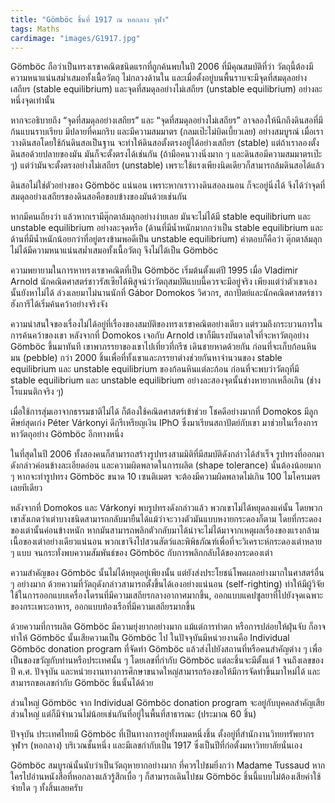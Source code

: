 ```yaml
---
title: "Gömböc ชิ้นที่ 1917 ณ หอกลาง จุฬา"
tags: Maths
cardimage: "images/G1917.jpg"
---
```


Gömböc ถือว่าเป็นทรงเรขาคณิตชนิดแรกที่ถูกค้นพบในปี 2006 ที่มีคุณสมบัติที่ว่า วัตถุนี้ต้องมีความหนาแน่นสม่ำเสมอทั้งเนื้อวัตถุ ไม่กลวงด้านใน และเมื่อตั้งอยู่บนพื้นราบจะมีจุดที่สมดุลอย่างเสถียร (stable equilibrium) และจุดที่สมดุลอย่างไม่เสถียร (unstable equilibrium) อย่างละหนึ่งจุดเท่านั้น

หากจะอธิบายถึง “จุดที่สมดุลอย่างเสถียร” และ “จุดที่สมดุลอย่างไม่เสถียร” อาจลองให้นึกถึงดินสอที่มีก้นแบนราบเรียบ มีปลายที่คมกริบ และมีความสมมาตร (กลมเป๊ะไม่บิดเบี้ยวเลย) อย่างสมบูรณ์ เมื่อเราวางดินสอโดยใช้ก้นดินสอเป็นฐาน จะทำให้ดินสอตั้งตรงอยู่ได้อย่างเสถียร (stable) แต่ถ้าเราลองตั้งดินสอด้วยปลายของมัน มันก็จะตั้งตรงได้เช่นกัน (ถ้ามือคนวางนิ่งมาก ๆ และดินสอมีความสมมาตรเป๊ะ ๆ) แต่ว่ามันจะตั้งตรงอย่างไม่เสถียร (unstable) เพราะใช้แรงเพียงนิดเดียวก็สามารถล้มดินสอได้แล้ว

ดินสอไม่ใช่ตัวอย่างของ Gömböc แน่นอน เพราะหากเราวางดินสอลงนอน ก็จะอยู่นิ่งได้ จึงได้ว่าจุดที่สมดุลอย่างเสถียรของดินสอคือขอบข้างของมันด้วยเช่นกัน

หากมีคนเถียงว่า แล้วหากเรามีตุ๊กตาล้มลุกอย่างง่ายเลย มันจะไม่ได้มี stable equilibrium และ unstable equilibrium อย่างละจุดหรือ (ด้านที่มีน้ำหนักมากกว่าเป็น stable equilibrium และด้านที่มีน้ำหนักน้อยกว่าที่อยู่ตรงข้ามพอดีเป็น unstable equilibrium) คำตอบก็คือว่า ตุ๊กตาล้มลุกไม่ได้มีความหนาแน่นสม่ำเสมอทั้งเนื้อวัตถุ จึงไม่ได้เป็น Gömböc

ความพยายามในการหาทรงเรขาคณิตที่เป็น Gömböc เริ่มต้นตั้งแต่ปี 1995 เมื่อ Vladimir Arnold นักคณิตศาสตร์ชาวรัสเซียได้พิสูจน์ว่าวัตถุสมบัติแบบนี้ควรจะมีอยู่จริง เพียงแต่ว่าตัวเขาเองนั้นยังหาไม่ได้ ล่วงเลยมาไม่นานนักที่ Gábor Domokos วิศวกร, สถาปัตย์และนักคณิตศาสตร์ชาวฮังการีได้เริ่มค้นคว้าอย่างจริงจัง

ความน่าสนใจของเรื่องไม่ได้อยู่ที่เรื่องของสมบัติของทรงเรขาคณิตอย่างเดียว แต่รวมถึงกระบวนการในการค้นคว้าของเขา หลังจากที่ Domokos เจอกับ Arnold เขาก็มีแรงบันดาลใจที่จะหาวัตถุอย่าง Gömböc ขึ้นมาทันที เขาพาภรรยาของเขาไปเที่ยวที่กรีซ เดินชายหาดด้วยกัน ก่อนที่จะเก็บก้อนหินมน (pebble) กว่า 2000 ชิ้นเพื่อที่ทั้งเขาและภรรยาต่างช่วยกันหาจำนวนของ stable equilibrium และ unstable equilibrium ของก้อนหินแต่ละก้อน ก่อนที่จะพบว่าวัตถุที่มี stable equilibrium และ unstable equilibrium อย่างละสองจุดนั้นช่างหายากเหลือเกิน (ช่างโรแมนติกจริง ๆ)

เมื่อใช้การสุ่มเอาจากธรรมชาติไม่ได้ ก็ต้องใช้คณิตศาสตร์เข้าช่วย โชคดีอย่างมากที่ Domokos มีลูกศิษย์สุดเก่ง Péter Várkonyi ดีกรีเหรียญเงิน IPhO ซึ่งมาเรียนสถาปัตย์กับเขา มาช่วยในเรื่องการหาวัตถุอย่าง Gömböc อีกทางหนึ่ง

ในที่สุดในปี 2006 ทั้งสองคนก็สามารถสร้างรูปทรงสามมิติที่มีสมบัติดังกล่าวได้สำเร็จ รูปทรงที่ออกมาดังกล่าวค่อนข้างละเอียดอ่อน และความผิดพลาดในการผลิต (shape tolerance) นั้นต้องน้อยมาก ๆ หากจะทำรูปทรง Gömböc ขนาด 10 เซนติเมตร จะต้องมีความผิดพลาดไม่เกิน 100 ไมโครเมตรเลยทีเดียว

หลังจากที่ Domokos และ Várkonyi พบรูปทรงดังกล่าวแล้ว พวกเขาไม่ได้หยุดลงแค่นั้น โดยพวกเขาสังเกตว่าเต่าบางชนิดสามารถกลับมายืนได้แม้ว่าจะวางตัวมันแบบหงายกระดองก็ตาม โดยที่กระดองของเต่านั้นค่อนข้างหนัก หากมันสามารถพลิกตัวกลับมาได้น่าจะไม่ได้มาจากเหตุผลเรื่องของแรงกล้ามเนื้อของเต่าอย่างเดียวแน่นอน พวกเขาจึงไปสวนสัตว์และพิพิธภัณฑ์เพื่อที่จะวิเคราะห์กระดองเต่าหลาย ๆ แบบ จนกระทั่งพบความสัมพันธ์ของ Gömböc กับการพลิกกลับได้ของกระดองเต่า

ความสำคัญของ Gömböc นั้นไม่ได้หยุดอยู่เพียงนั้น แต่ยังส่งประโยชน์โพดผลอย่างมากในศาสตร์อื่น ๆ อย่างมาก ด้วยความที่วัตถุดังกล่าวสามารถตั้งขึ้นได้เองอย่างแน่นอน (self-righting) ทำให้มีผู้วิจัยใช้ในการออกแบบเครื่องโดรนที่มีความเสถียรกลางอากาศมากขึ้น, ออกแบบแคปซูลยาที่ไปยังจุดเฉพาะของกระเพาะอาหาร, ออกแบบท้องเรือที่มีความเสถียรมากขึ้น 

ด้วยความที่การผลิต Gömböc มีความยุ่งยากอย่างมาก แม้แต่การทำตก หรือการปล่อยให้ฝุ่นจับ ก็อาจทำให้ Gömböc นั้นเสียความเป็น Gömböc ไป ในปัจจุบันมีหน่วยงานคือ Individual Gömböc donation program ที่จัดทำ Gömböc แล้วส่งไปยังสถานที่หรือคนสำคัญต่าง ๆ เพื่อเป็นของขวัญกับท่านหรือประเทศนั้น ๆ โดยเลขที่กำกับ Gömböc แต่ละชิ้นจะมีตั้งแต่ 1 จนถึงเลขของปี ค.ศ. ปัจจุบัน และหน่วยงานทางการศึกษาขนาดใหญ่สามารถร้องขอให้มีการจัดทำขึ้นมาใหม่ได้ และสามารถขอเลขกำกับ Gömböc ชิ้นนั้นได้ด้วย

ส่วนใหญ่ Gömböc จาก Individual Gömböc donation program จะอยู่กับบุคคลสำคัญเสียส่วนใหญ่ แต่ก็มีจำนวนไม่น้อยเช่นกันที่อยู่ในพื้นที่สาธารณะ (ประมาณ 60 ชิ้น)

ปัจจุบัน ประเทศไทยมี Gömböc ที่เป็นทางการอยู่ทั้งหมดหนึ่งชิ้น ตั้งอยู่ที่สำนักงานวิทยทรัพยากร จุฬาฯ (หอกลาง) บริเวณชั้นหนึ่ง และมีเลขกำกับเป็น 1917 ซึ่งเป็นปีที่ก่อตั้งมหาวิทยาลัยนั่นเอง

Gömböc สมบูรณ์นั้นนับว่าเป็นวัตถุหายากอย่างมาก ที่ควรไปชมยิ่งกว่า Madame Tussaud หากใครไปอ่านหนังสือที่หอกลางแล้วรู้สึกเบื่อ ๆ ก็สามารถเดินไปชม Gömböc ชิ้นนี้แบบไม่ต้องเสียค่าใช้จ่ายใด ๆ ทั้งสิ้นเลยครับ
